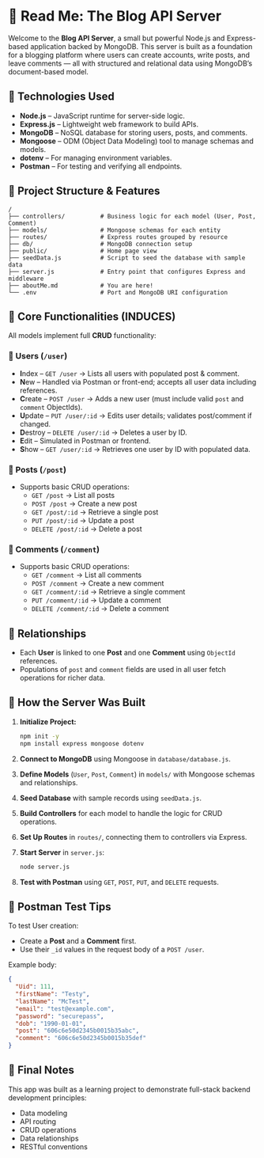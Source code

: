 
# 📘 Read Me: The Blog API Server

Welcome to the **Blog API Server**, a small but powerful Node.js and Express-based application backed by MongoDB. This server is built as a foundation for a blogging platform where users can create accounts, write posts, and leave comments — all with structured and relational data using MongoDB’s document-based model.

## 🔧 Technologies Used

- **Node.js** – JavaScript runtime for server-side logic.
- **Express.js** – Lightweight web framework to build APIs.
- **MongoDB** – NoSQL database for storing users, posts, and comments.
- **Mongoose** – ODM (Object Data Modeling) tool to manage schemas and models.
- **dotenv** – For managing environment variables.
- **Postman** – For testing and verifying all endpoints.

## 🧠 Project Structure & Features

```
/
├── controllers/          # Business logic for each model (User, Post, Comment)
├── models/               # Mongoose schemas for each entity
├── routes/               # Express routes grouped by resource
├── db/                   # MongoDB connection setup
├── public/               # Home page view
├── seedData.js           # Script to seed the database with sample data
├── server.js             # Entry point that configures Express and middleware
├── aboutMe.md            # You are here!
└── .env                  # Port and MongoDB URI configuration
```

## 🧩 Core Functionalities (INDUCES)

All models implement full **CRUD** functionality:

### 🧍 Users (`/user`)
- **I**ndex – `GET /user` → Lists all users with populated post & comment.
- **N**ew – Handled via Postman or front-end; accepts all user data including references.
- **C**reate – `POST /user` → Adds a new user (must include valid `post` and `comment` ObjectIds).
- **U**pdate – `PUT /user/:id` → Edits user details; validates post/comment if changed.
- **D**estroy – `DELETE /user/:id` → Deletes a user by ID.
- **E**dit – Simulated in Postman or frontend.
- **S**how – `GET /user/:id` → Retrieves one user by ID with populated data.

### 📝 Posts (`/post`)
- Supports basic CRUD operations:
  - `GET /post` → List all posts
  - `POST /post` → Create a new post
  - `GET /post/:id` → Retrieve a single post
  - `PUT /post/:id` → Update a post
  - `DELETE /post/:id` → Delete a post

### 💬 Comments (`/comment`)
- Supports basic CRUD operations:
  - `GET /comment` → List all comments
  - `POST /comment` → Create a new comment
  - `GET /comment/:id` → Retrieve a single comment
  - `PUT /comment/:id` → Update a comment
  - `DELETE /comment/:id` → Delete a comment

## 🔗 Relationships

- Each **User** is linked to one **Post** and one **Comment** using `ObjectId` references.
- Populations of `post` and `comment` fields are used in all user fetch operations for richer data.

## 🚀 How the Server Was Built

1. **Initialize Project:**
   ```bash
   npm init -y
   npm install express mongoose dotenv
   ```

2. **Connect to MongoDB** using Mongoose in `database/database.js`.

3. **Define Models** (`User`, `Post`, `Comment`) in `models/` with Mongoose schemas and relationships.

4. **Seed Database** with sample records using `seedData.js`.

5. **Build Controllers** for each model to handle the logic for CRUD operations.

6. **Set Up Routes** in `routes/`, connecting them to controllers via Express.

7. **Start Server** in `server.js`:
   ```bash
   node server.js
   ```

8. **Test with Postman** using `GET`, `POST`, `PUT`, and `DELETE` requests.

## 🧪 Postman Test Tips

To test User creation:
- Create a **Post** and a **Comment** first.
- Use their `_id` values in the request body of a `POST /user`.

Example body:
```json
{
  "Uid": 111,
  "firstName": "Testy",
  "lastName": "McTest",
  "email": "test@example.com",
  "password": "securepass",
  "dob": "1990-01-01",
  "post": "606c6e50d2345b0015b35abc",
  "comment": "606c6e50d2345b0015b35def"
}
```

## 📌 Final Notes

This app was built as a learning project to demonstrate full-stack backend development principles:
- Data modeling
- API routing
- CRUD operations
- Data relationships
- RESTful conventions

